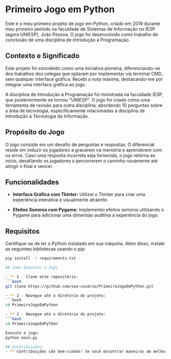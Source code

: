 # Primeiro Jogo em Python

Este é o meu primeiro projeto de jogo em Python, criado em 2019 durante meu primeiro período na faculdade de Sistemas de Informação no IESP (agora UNIESP), João Pessoa. O jogo foi desenvolvido como trabalho de conclusão de uma disciplina de Introdução à Programação.

## Contexto e Significado
Este projeto foi concebido como uma iniciativa pioneira, diferenciando-se dos trabalhos dos colegas que optaram por implementar via terminal CMD, sem qualquer interface gráfica. Recebi a nota máxima, destacando-me por integrar uma interface gráfica ao jogo.

A disciplina de Introdução à Programação foi ministrada na faculdade IESP, que posteriormente se tornou "UNIESP". O jogo foi criado como uma ferramenta de revisão para outra disciplina, abordando 10 perguntas sobre a área de tecnologia, especificamente relacionadas à disciplina de Introdução à Tecnologia da Informação.

## Propósito do Jogo
O jogo consiste em um desafio de perguntas e respostas. O diferencial reside em induzir os jogadores a gravarem na memória e aprenderem com os erros. Caso uma resposta incorreta seja fornecida, o jogo retorna ao início, desafiando os jogadores a percorrerem o caminho novamente até atingir o final e vencer.

## Funcionalidades
- **Interface Gráfica com Tkinter:** Utilizei o Tkinter para criar uma experiência interativa e visualmente atraente.
  
- **Efeitos Sonoros com Pygame:** Implementei efeitos sonoros utilizando o Pygame para adicionar uma dimensão auditiva à experiência do jogo.

## Requisitos
Certifique-se de ter o Python instalado em sua máquina. Além disso, instale as seguintes bibliotecas usando o pip:
  ```bash
  pip install -r requirements.txt

## Como Executar o Jogo

- ** 1 - Clone este repositório:
```bash
git clone https://github.com/seu-usuario/PrimeiroJogoEmPython.git

- ** 2 - Navegue até o diretório do projeto:
```bash
cd PrimeiroJogoEmPython

- ** 2 - Navegue até o diretório do projeto:
```bash
cd PrimeiroJogoEmPython

Execute o jogo:
python main.py

## Contribuições:
- ** Contribuições são bem-vindas! Se você encontrar maneiras de melhorar o jogo ou sugerir novos recursos, sinta-se à vontade para criar um fork deste repositório e propor suas alterações.

